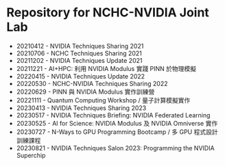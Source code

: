 # Repository for NCHC-NVIDIA Joint Lab

  - 20210412 - NVIDIA Techniques Sharing 2021
  - 20210706 - NCHC Techniques Sharing 2021
  - 20211202 - NVIDIA Techniques Update 2021
  - 20211221 - AI+HPC: 利用 NVIDIA Modulus 實踐 PINN 於物理模擬
  - 20220415 - NVIDIA Techniques Update 2022
  - 20220530 - NCHC-NVIDIA Techniques Sharing 2022
  - 20220629 - PINN 與 NVIDIA Modulus 實作訓練營
  - 20221111 - Quantum Computing Workshop / 量子計算模擬實作
  - 20230413 - NVIDIA Techniques Sharing 2023
  - 20230517 - NVIDIA Techniques Briefing: NVIDIA Federated Learning
  - 20230525 - AI for Science: NVIDIA Modulus 及 NVIDIA Omniverse 實作
  - 20230727 - N-Ways to GPU Programming Bootcamp / 多 GPU 程式設計訓練課程
  - 20230821 - NVIDIA Techniques Salon 2023: Programming the NVIDIA Superchip

<!--
  vim:ft=markdown et wrap sw=4 sts=4:
  --
